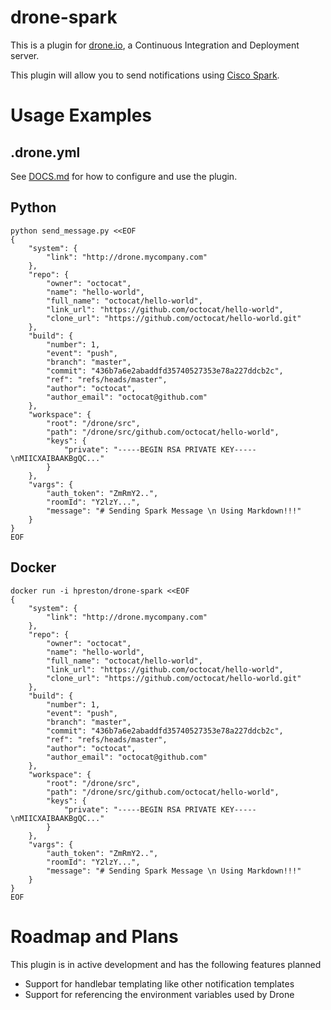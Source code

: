 # drone-spark

This is a plugin for [drone.io](http://drone.io), a Continuous Integration and Deployment server.

This plugin will allow you to send notifications using [Cisco Spark](http://ciscospark.com).

# Usage Examples

## .drone.yml

See [DOCS.md](DOCS.md) for how to configure and use the plugin.

## Python

```
python send_message.py <<EOF
{
    "system": {
        "link": "http://drone.mycompany.com"
    },
    "repo": {
        "owner": "octocat",
        "name": "hello-world",
        "full_name": "octocat/hello-world",
        "link_url": "https://github.com/octocat/hello-world",
        "clone_url": "https://github.com/octocat/hello-world.git"
    },
    "build": {
        "number": 1,
        "event": "push",
        "branch": "master",
        "commit": "436b7a6e2abaddfd35740527353e78a227ddcb2c",
        "ref": "refs/heads/master",
        "author": "octocat",
        "author_email": "octocat@github.com"
    },
    "workspace": {
        "root": "/drone/src",
        "path": "/drone/src/github.com/octocat/hello-world",
        "keys": {
            "private": "-----BEGIN RSA PRIVATE KEY-----\nMIICXAIBAAKBgQC..."
        }
    },
    "vargs": {
        "auth_token": "ZmRmY2..",
        "roomId": "Y2lzY...",
        "message": "# Sending Spark Message \n Using Markdown!!!"
    }
}
EOF
```

## Docker

```
docker run -i hpreston/drone-spark <<EOF
{
    "system": {
        "link": "http://drone.mycompany.com"
    },
    "repo": {
        "owner": "octocat",
        "name": "hello-world",
        "full_name": "octocat/hello-world",
        "link_url": "https://github.com/octocat/hello-world",
        "clone_url": "https://github.com/octocat/hello-world.git"
    },
    "build": {
        "number": 1,
        "event": "push",
        "branch": "master",
        "commit": "436b7a6e2abaddfd35740527353e78a227ddcb2c",
        "ref": "refs/heads/master",
        "author": "octocat",
        "author_email": "octocat@github.com"
    },
    "workspace": {
        "root": "/drone/src",
        "path": "/drone/src/github.com/octocat/hello-world",
        "keys": {
            "private": "-----BEGIN RSA PRIVATE KEY-----\nMIICXAIBAAKBgQC..."
        }
    },
    "vargs": {
        "auth_token": "ZmRmY2..",
        "roomId": "Y2lzY...",
        "message": "# Sending Spark Message \n Using Markdown!!!"
    }
}
EOF
```

# Roadmap and Plans

This plugin is in active development and has the following features planned

* Support for handlebar templating like other notification templates
* Support for referencing the environment variables used by Drone
